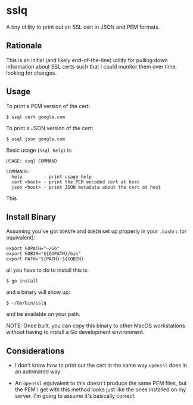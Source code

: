 # sslq

A tiny utility to print out an SSL cert in JSON and PEM formats.

## Rationale

This is an initial (and likely end-of-the-line) utility for pulling
down information about SSL certs such that I could monitor them over
time, looking for changes.

## Usage

To print a PEM version of the cert:

    $ ssql cert google.com


To print a JSON version of the cert:

    $ ssql json google.com

Basic usage (`ssql help`) is:

    USAGE: ssql COMMAND

    COMMANDS:
      help        - print usage help
      cert <host> - print the PEM encoded cert at host
      json <host> - print JSON metadata about the cert at host

This

## Install Binary

Assuming you've got `GOPATH` and `GOBIN` set up properly in your
`.bashrc` (or equivalent):

    export GOPATH="~/Go"
    export GOBIN="${GOPATH}/bin"
    export PATH="${PATH}:${GOBIN}

all you have to do to install this is:

    $ go install

and a binary will show up:

    $ ~/Go/bin/sslq

and be available on your path.

NOTE: Once built, you can copy this binary to other MacOS workstations
without having to install a Go development environment.

## Considerations

* I don't know how to print out the cert in the same way `openssl`
  does in an automated way.

* An `openssl` equivalent to this doesn't produce the same PEM files,
  but the PEM I get with this method looks just like the ones
  installed on my server. I'm going to assume it's basically correct.
